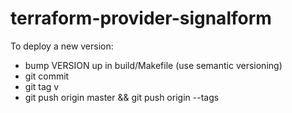 # terraform-provider-signalform

To deploy a new version:

* bump VERSION up in build/Makefile (use semantic versioning)
* git commit
* git tag v<VERSION>
* git push origin master && git push origin --tags
